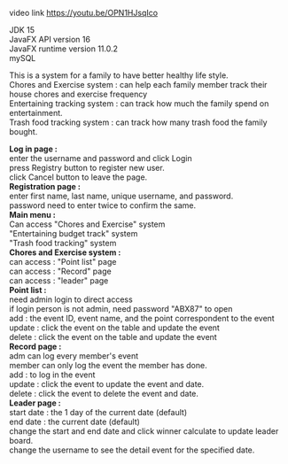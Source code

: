 video link
https://youtu.be/OPN1HJsqIco

JDK 15  
JavaFX API version 16  
JavaFX runtime version 11.0.2  
mySQL  

This is a system for a family to have better healthy life style.  
Chores and Exercise system : can help each family member track their house chores and exercise frequency  
Entertaining tracking system : can track how much the family spend on entertainment.  
Trash food tracking system : can track how many trash food the family bought.  

**Log in page :**  
    enter the username and password and click Login  
    press Registry button to register new user.  
    click Cancel button to leave the page.  
**Registration page :**  
    enter first name, last name, unique username, and password.  
    password need to enter twice to confirm the same.  
**Main menu :**   
    Can access  "Chores and Exercise" system  
                "Entertaining budget track" system  
                "Trash food tracking" system  
**Chores and Exercise system :**   
    can access : "Point list" page  
    can access : "Record" page  
    can access : "leader" page  
**Point list :**   
    need admin login to direct access  
    if login person is not admin, need password "ABX87" to open  
    add : the event ID, event name, and the point correspondent to the event  
    update : click the event on the table and update the event  
    delete : click the event on the table and update the event  
**Record page :**  
    adm can log every member's event  
    member can only log the event the member has done.  
    add : to log in the event  
    update :  click the event to update the event and date.  
    delete :  click the event to delete the event and date.  
**Leader page :**   
    start date : the 1 day of the current date (default)  
    end date : the current date (default)  
    change the start and end date and click winner calculate to update leader board.  
    change the username to see the detail event for the specified date.  
    

    
    
    
